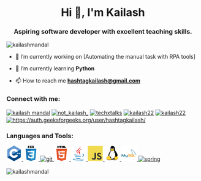 <h1 align="center">Hi 👋, I'm Kailash</h1>
<h3 align="center">Aspiring software developer with excellent teaching skills.</h3>

<p align="left"> <img src="https://komarev.com/ghpvc/?username=kailashmandal&label=Profile%20views&color=0e75b6&style=flat" alt="kailashmandal" /> </p>

- 🔭 I’m currently working on [Automating the manual task with RPA tools]

- 🌱 I’m currently learning **Python**

- 📫 How to reach me **hashtagkailash@gmail.com**

<h3 align="left">Connect with me:</h3>
<p align="left">
<a href="https://linkedin.com/in/kailash mandal" target="blank"><img align="center" src="https://raw.githubusercontent.com/rahuldkjain/github-profile-readme-generator/master/src/images/icons/Social/linked-in-alt.svg" alt="kailash mandal" height="30" width="40" /></a>
<a href="https://instagram.com/not_kailash_" target="blank"><img align="center" src="https://raw.githubusercontent.com/rahuldkjain/github-profile-readme-generator/master/src/images/icons/Social/instagram.svg" alt="not_kailash_" height="30" width="40" /></a>
<a href="https://www.youtube.com/c/techxtalks" target="blank"><img align="center" src="https://raw.githubusercontent.com/rahuldkjain/github-profile-readme-generator/master/src/images/icons/Social/youtube.svg" alt="techxtalks" height="30" width="40" /></a>
<a href="https://www.codechef.com/users/kailash22" target="blank"><img align="center" src="https://cdn.jsdelivr.net/npm/simple-icons@3.1.0/icons/codechef.svg" alt="kailash22" height="30" width="40" /></a>
<a href="https://www.leetcode.com/kailash22" target="blank"><img align="center" src="https://raw.githubusercontent.com/rahuldkjain/github-profile-readme-generator/master/src/images/icons/Social/leet-code.svg" alt="kailash22" height="30" width="40" /></a>
<a href="https://auth.geeksforgeeks.org/user/https://auth.geeksforgeeks.org/user/hashtagkailash/" target="blank"><img align="center" src="https://raw.githubusercontent.com/rahuldkjain/github-profile-readme-generator/master/src/images/icons/Social/geeks-for-geeks.svg" alt="https://auth.geeksforgeeks.org/user/hashtagkailash/" height="30" width="40" /></a>
</p>

<h3 align="left">Languages and Tools:</h3>
<p align="left"> <a href="https://www.w3schools.com/cpp/" target="_blank" rel="noreferrer"> <img src="https://raw.githubusercontent.com/devicons/devicon/master/icons/cplusplus/cplusplus-original.svg" alt="cplusplus" width="40" height="40"/> </a> <a href="https://www.w3schools.com/css/" target="_blank" rel="noreferrer"> <img src="https://raw.githubusercontent.com/devicons/devicon/master/icons/css3/css3-original-wordmark.svg" alt="css3" width="40" height="40"/> </a> <a href="https://git-scm.com/" target="_blank" rel="noreferrer"> <img src="https://www.vectorlogo.zone/logos/git-scm/git-scm-icon.svg" alt="git" width="40" height="40"/> </a> <a href="https://www.w3.org/html/" target="_blank" rel="noreferrer"> <img src="https://raw.githubusercontent.com/devicons/devicon/master/icons/html5/html5-original-wordmark.svg" alt="html5" width="40" height="40"/> </a> <a href="https://www.java.com" target="_blank" rel="noreferrer"> <img src="https://raw.githubusercontent.com/devicons/devicon/master/icons/java/java-original.svg" alt="java" width="40" height="40"/> </a> <a href="https://developer.mozilla.org/en-US/docs/Web/JavaScript" target="_blank" rel="noreferrer"> <img src="https://raw.githubusercontent.com/devicons/devicon/master/icons/javascript/javascript-original.svg" alt="javascript" width="40" height="40"/> </a> <a href="https://www.linux.org/" target="_blank" rel="noreferrer"> <img src="https://raw.githubusercontent.com/devicons/devicon/master/icons/linux/linux-original.svg" alt="linux" width="40" height="40"/> </a> <a href="https://www.mysql.com/" target="_blank" rel="noreferrer"> <img src="https://raw.githubusercontent.com/devicons/devicon/master/icons/mysql/mysql-original-wordmark.svg" alt="mysql" width="40" height="40"/> </a> <a href="https://spring.io/" target="_blank" rel="noreferrer"> <img src="https://www.vectorlogo.zone/logos/springio/springio-icon.svg" alt="spring" width="40" height="40"/> </a> </p>

<p><img align="center" src="https://github-readme-stats.vercel.app/api/top-langs?username=kailashmandal&show_icons=true&locale=en&layout=compact" alt="kailashmandal" /></p>


